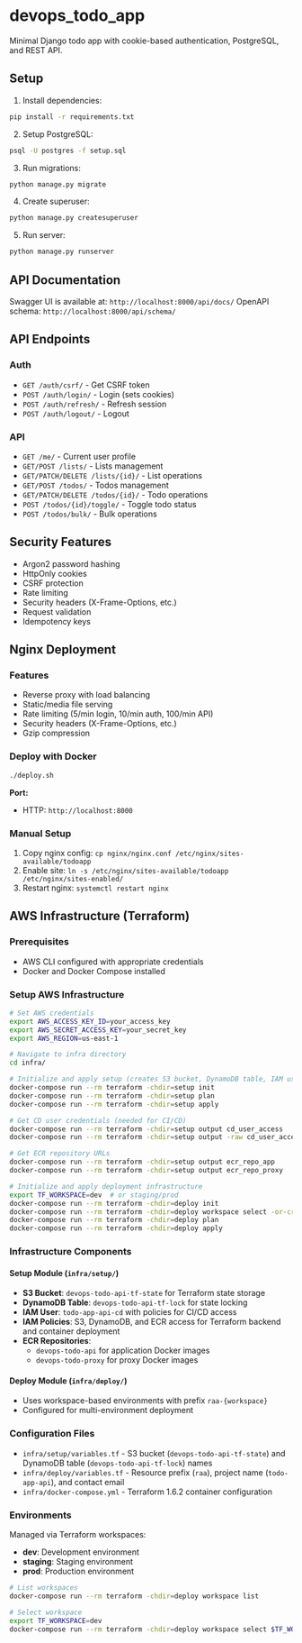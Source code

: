 # devops_todo_app

Minimal Django todo app with cookie-based authentication, PostgreSQL, and REST API.

## Setup

1. Install dependencies:
```bash
pip install -r requirements.txt
```

2. Setup PostgreSQL:
```bash
psql -U postgres -f setup.sql
```

3. Run migrations:
```bash
python manage.py migrate
```

4. Create superuser:
```bash
python manage.py createsuperuser
```

5. Run server:
```bash
python manage.py runserver
```

## API Documentation

Swagger UI is available at: `http://localhost:8000/api/docs/`
OpenAPI schema: `http://localhost:8000/api/schema/`

## API Endpoints

### Auth
- `GET /auth/csrf/` - Get CSRF token
- `POST /auth/login/` - Login (sets cookies)
- `POST /auth/refresh/` - Refresh session
- `POST /auth/logout/` - Logout

### API
- `GET /me/` - Current user profile
- `GET/POST /lists/` - Lists management
- `GET/PATCH/DELETE /lists/{id}/` - List operations
- `GET/POST /todos/` - Todos management
- `GET/PATCH/DELETE /todos/{id}/` - Todo operations
- `POST /todos/{id}/toggle/` - Toggle todo status
- `POST /todos/bulk/` - Bulk operations

## Security Features

- Argon2 password hashing
- HttpOnly cookies
- CSRF protection
- Rate limiting
- Security headers (X-Frame-Options, etc.)
- Request validation
- Idempotency keys

## Nginx Deployment

### Features
- Reverse proxy with load balancing
- Static/media file serving
- Rate limiting (5/min login, 10/min auth, 100/min API)
- Security headers (X-Frame-Options, etc.)
- Gzip compression

### Deploy with Docker
```bash
./deploy.sh
```

**Port:**
- HTTP: `http://localhost:8000`

### Manual Setup
1. Copy nginx config: `cp nginx/nginx.conf /etc/nginx/sites-available/todoapp`
2. Enable site: `ln -s /etc/nginx/sites-available/todoapp /etc/nginx/sites-enabled/`
3. Restart nginx: `systemctl restart nginx`

## AWS Infrastructure (Terraform)

### Prerequisites
- AWS CLI configured with appropriate credentials
- Docker and Docker Compose installed

### Setup AWS Infrastructure

```bash
# Set AWS credentials
export AWS_ACCESS_KEY_ID=your_access_key
export AWS_SECRET_ACCESS_KEY=your_secret_key
export AWS_REGION=us-east-1

# Navigate to infra directory
cd infra/

# Initialize and apply setup (creates S3 bucket, DynamoDB table, IAM user for CD, and ECR repositories)
docker-compose run --rm terraform -chdir=setup init
docker-compose run --rm terraform -chdir=setup plan
docker-compose run --rm terraform -chdir=setup apply

# Get CD user credentials (needed for CI/CD)
docker-compose run --rm terraform -chdir=setup output cd_user_access
docker-compose run --rm terraform -chdir=setup output -raw cd_user_access_key_secret

# Get ECR repository URLs
docker-compose run --rm terraform -chdir=setup output ecr_repo_app
docker-compose run --rm terraform -chdir=setup output ecr_repo_proxy

# Initialize and apply deployment infrastructure
export TF_WORKSPACE=dev  # or staging/prod
docker-compose run --rm terraform -chdir=deploy init
docker-compose run --rm terraform -chdir=deploy workspace select -or-create $TF_WORKSPACE
docker-compose run --rm terraform -chdir=deploy plan
docker-compose run --rm terraform -chdir=deploy apply
```

### Infrastructure Components

#### Setup Module (`infra/setup/`)
- **S3 Bucket**: `devops-todo-api-tf-state` for Terraform state storage
- **DynamoDB Table**: `devops-todo-api-tf-lock` for state locking
- **IAM User**: `todo-app-api-cd` with policies for CI/CD access
- **IAM Policies**: S3, DynamoDB, and ECR access for Terraform backend and container deployment
- **ECR Repositories**: 
  - `devops-todo-api` for application Docker images
  - `devops-todo-proxy` for proxy Docker images

#### Deploy Module (`infra/deploy/`)
- Uses workspace-based environments with prefix `raa-{workspace}`
- Configured for multi-environment deployment

### Configuration Files
- `infra/setup/variables.tf` - S3 bucket (`devops-todo-api-tf-state`) and DynamoDB table (`devops-todo-api-tf-lock`) names
- `infra/deploy/variables.tf` - Resource prefix (`raa`), project name (`todo-app-api`), and contact email
- `infra/docker-compose.yml` - Terraform 1.6.2 container configuration

### Environments
Managed via Terraform workspaces:
- **dev**: Development environment
- **staging**: Staging environment  
- **prod**: Production environment

```bash
# List workspaces
docker-compose run --rm terraform -chdir=deploy workspace list

# Select workspace
export TF_WORKSPACE=dev
docker-compose run --rm terraform -chdir=deploy workspace select $TF_WORKSPACE
```